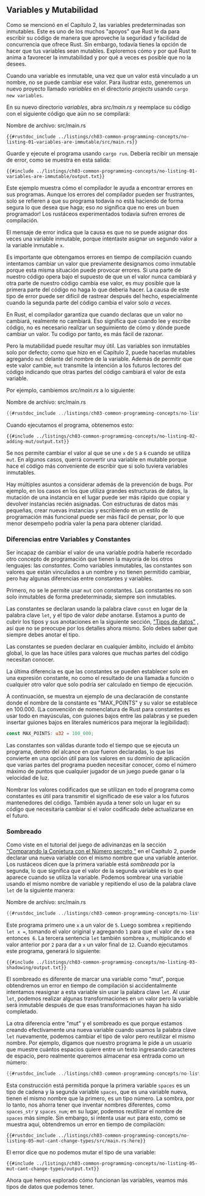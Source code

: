 ## Variables y Mutabilidad

Como se mencionó en el Capítulo 2, las variables predeterminadas son inmutables. Este es uno de
los muchos "apoyos" que Rust le da para escribir su código de manera que aproveche
la seguridad y facilidad de concurrencia que ofrece Rust. Sin embargo, todavía tienes la
opción de hacer que tus variables sean mutables. Exploremos cómo y por qué Rust
te anima a favorecer la inmutabilidad y por qué a veces es posible que no la desees.

Cuando una variable es inmutable, una vez que un valor está vinculado a un nombre, no se 
puede cambiar ese valor. Para ilustrar esto, generemos un nuevo proyecto llamado *variables*
en el directorio *projects* usando `cargo new variables`.

En su nuevo directorio *variables*, abra *src/main.rs* y reemplace su
código con el siguiente código que aún no se compilará:

<span class="filename">Nombre de archivo: src/main.rs</span>

```rust,ignore,does_not_compile
{{#rustdoc_include ../listings/ch03-common-programming-concepts/no-listing-01-variables-are-immutable/src/main.rs}}
```

Guarde y ejecute el programa usando `cargo run`. Debería recibir un mensaje 
de error, como se muestra en esta salida:

```console
{{#include ../listings/ch03-common-programming-concepts/no-listing-01-variables-are-immutable/output.txt}}
```

Este ejemplo muestra cómo el compilador le ayuda a encontrar errores en sus programas.
Aunque los errores del compilador pueden ser frustrantes, solo se refieren a que su programa
todavía no está haciendo de forma segura lo que desea que haga; eso *no* significa que no eres
un buen programador! Los rustáceos experimentados todavía sufren errores de compilación.

El mensaje de error indica que la causa es que no se puede
asignar dos veces una variable inmutable, porque intentaste asignar un segundo
valor a la variable inmutable `x`.

Es importante que obtengamos errores en tiempo de compilación cuando intentamos cambiar un
valor que previamente designamos como inmutable porque esta misma situación
puede provocar errores. Si una parte de nuestro código opera bajo el supuesto de que un
el valor nunca cambiará y otra parte de nuestro código cambia ese valor, es muy
posible que la primera parte del código no haga lo que deberia hacer.
La causa de este tipo de error puede ser difícil de rastrear después del hecho,
especialmente cuando la segunda parte del código cambia el valor solo *a veces*.

En Rust, el compilador garantiza que cuando declaras que un valor no cambiará,
realmente no cambiará. Eso significa que cuando lee y escribe código,
no es necesario realizar un seguimiento de cómo y dónde puede cambiar un valor. Tu codigo
por tanto, es más fácil de razonar.

Pero la mutabilidad puede resultar muy útil. Las variables son inmutables solo por defecto; como
que hizo en el Capítulo 2, puede hacerlas mutables agregando `mut` delante del
nombre de la variable. Además de permitir que este valor cambie, `mut` transmite
la intención a los futuros lectores del código indicando que otras partes del código
cambiará el valor de esta variable.

Por ejemplo, cambiemos *src/main.rs* a lo siguiente:

<span class="filename">Nombre de archivo: src/main.rs</span>

```rust
{{#rustdoc_include ../listings/ch03-common-programming-concepts/no-listing-02-adding-mut/src/main.rs}}
```

Cuando ejecutamos el programa, obtenemos esto:

```console
{{#include ../listings/ch03-common-programming-concepts/no-listing-02-adding-mut/output.txt}}
```

Se nos permite cambiar el valor al que se une `x` de `5` a `6` cuando se utiliza `mut`.
En algunos casos, querrá convertir una variable en mutable porque hace
el código más conveniente de escribir que si solo tuviera variables inmutables.

Hay múltiples asuntos a considerar además de la prevención de
bugs. Por ejemplo, en los casos en los que utiliza grandes estructuras de datos, la mutación
de una instancia en el lugar puede ser más rápido que copiar y devolver instancias 
recién asignadas. Con estructuras de datos más pequeñas, crear nuevas instancias y escribiendo en
un estilo de programación más funcional puede ser más fácil de pensar, por lo que
menor desempeño podría valer la pena para obtener claridad.

### Diferencias entre Variables y Constantes

Ser incapaz de cambiar el valor de una variable podría haberle recordado
otro concepto de programación que tienen la mayoría de los otros lenguajes: las *constantes*. Como
variables inmutables, las constantes son valores que están vinculados a un nombre y no tienen
permitido cambiar, pero hay algunas diferencias entre constantes y variables.

Primero, no se le permite usar `mut` con constantes. Las constantes no son solo
inmutables de forma predeterminada; siempre son inmutables.

Las constantes se declaran usando la palabra clave `const` en lugar de la palabra clave `let`,
y el tipo de valor *debe* anotarse. Estamos a punto de cubrir los tipos y
sus anotaciones en la siguiente sección, ["Tipos de datos"][data-types]<!-- ignore
--> , así que no se preocupe por los detalles ahora mismo. Solo debes saber que siempre debes
anotar el tipo.

Las constantes se pueden declarar en cualquier ámbito, incluido el ámbito global, lo que las hace
útiles para valores que muchas partes del código necesitan conocer.

La última diferencia es que las constantes se pueden establecer solo en una expresión constante,
no como el resultado de una llamada a función o cualquier otro valor que solo podría ser
calculado en tiempo de ejecución.

A continuación, se muestra un ejemplo de una declaración de constante donde el nombre de la constante es
"MAX_POINTS" y su valor se establece en 100.000. (La convención de nomenclatura de Rust para
constantes es usar todo en mayúsculas, con guiones bajos entre las palabras y
se pueden insertar guiones bajos en literales numéricos para mejorar la legibilidad):

```rust
const MAX_POINTS: u32 = 100_000;
```

Las constantes son válidas durante todo el tiempo que se ejecuta un programa, dentro del alcance en que
fueron declaradas, lo que las convierte en una opción útil para los valores en su dominio de aplicación
que varias partes del programa pueden necesitar conocer, como el
número máximo de puntos que cualquier jugador de un juego puede ganar o la velocidad
de luz.

Nombrar los valores codificados que se utilizan en todo el programa como constantes es útil para
transmitir el significado de ese valor a los futuros mantenedores del código. También
ayuda a tener solo un lugar en su código que necesitaría cambiar si el
valor codificado debe actualizarse en el futuro.

### Sombreado

Como viste en el tutorial del juego de adivinanzas en la sección ["Comparando la Conjetura con el
Número secreto ”][comparing-the-guess-to-the-secret-number]<!-- ignore -->
en el Capítulo 2, puede declarar una nueva variable con el mismo nombre que una
variable anterior. Los rustáceos dicen que la primera variable está *sombreada* por la
segunda, lo que significa que el valor de la segunda variable es lo que aparece cuando 
se utiliza la variable. Podemos sombrear una variable usando el mismo nombre de variable
y repitiendo el uso de la palabra clave `let` de la siguiente manera:

<span class="filename">Nombre de archivo: src/main.rs</span>

```rust
{{#rustdoc_include ../listings/ch03-common-programming-concepts/no-listing-03-shadowing/src/main.rs}}
```

Este programa primero une `x` a un valor de `5`. Luego sombrea `x` 
repitiendo `let x =`, tomando el valor original y agregando `1` para que el valor de
`x` sea entonces` 6`. La tercera sentencia `let` también sombrea `x`, multiplicando el
valor anterior por `2` para dar a `x` un valor final de `12`. Cuando ejecutamos este
programa, generará lo siguiente:

```console
{{#include ../listings/ch03-common-programming-concepts/no-listing-03-shadowing/output.txt}}
```

El sombreado es diferente de marcar una variable como "mut", porque obtendremos un
error en tiempo de compilación si accidentalmente intentamos reasignar a esta variable sin
usar la palabra clave `let`. Al usar `let`, podemos realizar algunas transformaciones
en un valor pero  la variable será inmutable después de que esas transformaciones hayan
ha sido completado.

La otra diferencia entre "mut" y el sombreado es que porque estamos
creando efectivamente una nueva variable cuando usamos la palabra clave `let` nuevamente, podemos
cambiar el tipo de valor pero reutilizar el mismo nombre. Por ejemplo, digamos que nuestro
programa le pide a un usuario que muestre cuántos espacios quiere entre un texto
ingresando caracteres de espacio, pero realmente queremos almacenar esa entrada como un número:

```rust
{{#rustdoc_include ../listings/ch03-common-programming-concepts/no-listing-04-shadowing-can-change-types/src/main.rs:here}}
```

Esta construcción está permitida porque la primera variable `spaces` es un tipo de cadena
y la segunda variable `spaces`, que es una variable nueva,
tienen el mismo nombre que la primero, es un tipo  número. La sombra, por lo tanto, nos ahorra
tener que inventar nombres diferentes, como `spaces_str` y
`spaces_num`; en su lugar, podemos reutilizar el nombre de `spaces` más simple. Sin embargo, si
intenta usar `mut` para esto, como se muestra aquí, obtendremos un error en tiempo de compilación:

```rust,ignore,does_not_compile
{{#rustdoc_include ../listings/ch03-common-programming-concepts/no-listing-05-mut-cant-change-types/src/main.rs:here}}
```

El error dice que no podemos mutar el tipo de una variable:

```console
{{#include ../listings/ch03-common-programming-concepts/no-listing-05-mut-cant-change-types/output.txt}}
```

Ahora que hemos explorado cómo funcionan las variables, veamos más tipos de datos que
podemos tener.

[comparing-the-guess-to-the-secret-number]:
ch02-00-guessing-game-tutorial.html#comparing-the-guess-to-the-secret-number
[data-types]: ch03-02-data-types.html#data-types
